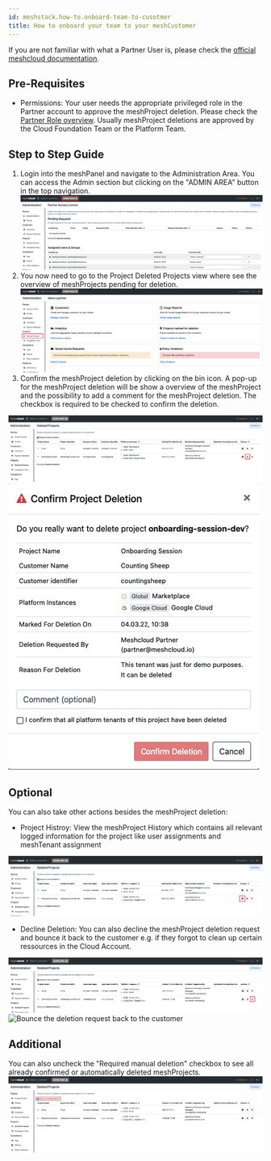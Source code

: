 ```yaml
---
id: meshstack.how-to.onboard-team-to-cusotmer
title: How to onboard your team to your meshCustomer
---
```


If you are not familiar with what a Partner User is, please check the [official meshcloud documentation](https://docs.meshcloud.io/docs/administration.index.html#docsNav).

## Pre-Requisites

- Permissions: Your user needs the appropriate privileged role in the Partner account to approve the meshProject deletion. Please check the [Partner Role overview](https://docs.meshcloud.io/docs/administration.index.html#docsNav). Usually meshProject deletions are approved by the Cloud Foundation Team or the Platform Team.

## Step to Step Guide

1. Login into the meshPanel and navigate to the Administration Area. You can access the Admin section but clicking on the "ADMIN AREA" button in the top navigation.
![Select Admin Area in the top navigation bar](./assets/partner/navigate-to-admin-area.png "Go to the Admin Area")
2. You now need to go to the Project Deleted Projects view where see the overview of meshProjects pending for deletion.
![Select Project - Deleted Projects menu item on the left side](./assets/partner/navigate-to-project-deletion.png "Deleted Projects")
3. Confirm the meshProject deletion by clicking on the bin icon. A pop-up for the meshProject deletion will be show a overview of the meshProject and the possibility to add a comment for the meshProject deletion. The checkbox is required to be checked to confirm the deletion.

![Click the bin icon to confirm the meshProject deletion](./assets/partner/navigate-to-project-deletion2.png "Confirm meshProject deletion")
![Review the Deletion request and give final meshProject deletion confirmation](./assets/partner/confirm-project-deletion.png "Confirm Deletion")

## Optional

You can also take other actions besides the meshProject deletion:

- Project Histroy: View the meshProject History which contains all relevant logged information for the project like user assignments and meshTenant assignment

![Click the Archive icon to access the meshProject history](./assets/partner/navigate-to-project-history.png "Access the meshProject history")

- Decline Deletion: You can also decline the meshProject deletion request and bounce it back to the customer e.g. if they forgot to clean up certain ressources in the Cloud Account.

![Click the decline icon to decline the meshProject deletion](./assets/partner/naviagte-to-decline-meshProject-deletion.png "Decline meshProject deletion")
![Bounce the deletion request back to the customer](./assets/partner/decline-project-deletion.png.png "Decline meshProject deletion")

## Additional

You can also uncheck the "Required manual deletion" checkbox to see all already confirmed or automatically deleted meshProjects.
![uncheck the "Required manual deletion" checkbox](./assets/partner/all-deleted-meshprojects.png)
